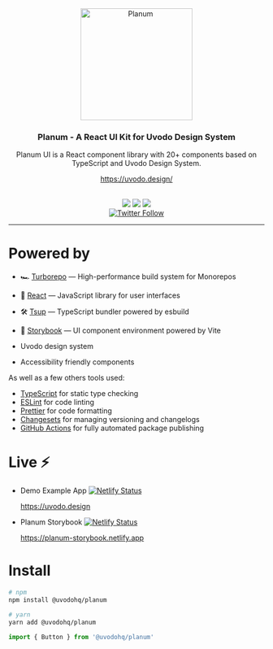 <div align="center" >
   <img src="https://github.com/uvodohq/planum-ui/raw/main/planum-logo.png" alt="Planum" title="Planum" width="220px" />

### Planum - A React UI Kit for Uvodo Design System

Planum UI is a React component library with 20+ components based on TypeScript and Uvodo Design System.

https://uvodo.design/

<br>

<img src="https://img.shields.io/npm/v/@uvodohq/planum?color=blue">
<img src="https://img.shields.io/npm/l/@uvodohq/planum">
<img src="https://img.shields.io/npm/dw/@uvodohq/planum">

<br>
<a href="https://twitter.com/uvodohq">
<img src="https://img.shields.io/twitter/follow/uvodohq?label=uvodohq&style=social" alt="Twitter Follow">
</a>

  <hr />
</div>

# Powered by

- 🏎 [Turborepo](https://turbo.build/repo) — High-performance build system for Monorepos
- 🚀 [React](https://reactjs.org/) — JavaScript library for user interfaces
- 🛠 [Tsup](https://github.com/egoist/tsup) — TypeScript bundler powered by esbuild
- 📖 [Storybook](https://storybook.js.org/) — UI component environment powered by Vite

- Uvodo design system
- Accessibility friendly components

As well as a few others tools used:

- [TypeScript](https://www.typescriptlang.org/) for static type checking
- [ESLint](https://eslint.org/) for code linting
- [Prettier](https://prettier.io) for code formatting
- [Changesets](https://github.com/changesets/changesets) for managing versioning and changelogs
- [GitHub Actions](https://github.com/changesets/action) for fully automated package publishing

# Live ⚡️

- Demo Example App [![Netlify Status](https://api.netlify.com/api/v1/badges/c492e5e8-9f20-4b17-a494-a57a09ea1768/deploy-status)](https://app.netlify.com/sites/planum-demo/deploys)

  https://uvodo.design

- Planum Storybook [![Netlify Status](https://api.netlify.com/api/v1/badges/8a6b4d8d-d711-436c-94cd-6f16b47e6dc2/deploy-status)](https://app.netlify.com/sites/planum-storybook/deploys)

  https://planum-storybook.netlify.app

# Install

```bash
# npm
npm install @uvodohq/planum
```

```bash
# yarn
yarn add @uvodohq/planum
```

```js
import { Button } from '@uvodohq/planum'
```
